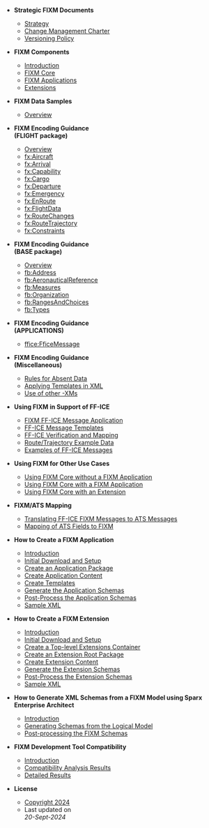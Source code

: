 - **Strategic FIXM Documents**
  - [Strategy](strategic-docs/strategy.md)
  - [Change Management Charter](strategic-docs/charter.md)
  - [Versioning Policy](strategic-docs/versioning_policy.md)



- **FIXM Components**
  - [Introduction](general-guidance/fixm-components-introduction.md)
  - [FIXM Core](general-guidance/fixm-core.md)
  - [FIXM Applications](general-guidance/applications.md)
  - [Extensions](general-guidance/extensions.md)



- **FIXM Data Samples**
  - [Overview](fixm-data-samples/overview.md)



- **FIXM Encoding Guidance<br>(FLIGHT package)**
  - [Overview](general-guidance/fx_overview.md)
  - [fx:Aircraft](general-guidance/fx_Aircraft.md)
  - [fx:Arrival](general-guidance/fx_Arrival.md)
  - [fx:Capability](general-guidance/fx_Capability.md)
  - [fx:Cargo](general-guidance/fx_Cargo.md)
  - [fx:Departure](general-guidance/fx_Departure.md)
  - [fx:Emergency](general-guidance/fx_Emergency.md)
  - [fx:EnRoute](general-guidance/fx_EnRoute.md)
  - [fx:FlightData](general-guidance/fx_FlightData.md)
  - [fx:RouteChanges](general-guidance/fx_RouteChanges.md)
  - [fx:RouteTrajectory](general-guidance/fx_RouteTrajectory.md)
  - [fx:Constraints](general-guidance/fx_Constraints.md)



- **FIXM Encoding Guidance<br>(BASE package)**
  - [Overview](general-guidance/fb_overview.md)
  - [fb:Address](general-guidance/fb_Address.md)
  - [fb:AeronauticalReference](general-guidance/fb_AeronauticalReference.md)
  - [fb:Measures](general-guidance/fb_Measures.md)
  - [fb:Organization](general-guidance/fb_Organization.md)
  - [fb:RangesAndChoices](general-guidance/fb_RangesAndChoice.md)
  - [fb:Types](general-guidance/fb_Types.md)



- **FIXM Encoding Guidance<br>(APPLICATIONS)**
  - [ffice:FficeMessage](general-guidance/ffice_FficeMessage.md)



- **FIXM Encoding Guidance<br>(Miscellaneous)**
  - [Rules for Absent Data](general-guidance/rules-for-absent-data.md)
  - [Applying Templates in XML](general-guidance/applying-templates.md)
  - [Use of other -XMs](general-guidance/the-use-of-other-exchange-models.md)



- **Using FIXM in Support of FF-ICE**
  - [FIXM FF-ICE Message Application](fixm-in-support-of-ffice/ffice-application-for-fixm.md)
  - [FF-ICE Message Templates](fixm-in-support-of-ffice/message-templates.md)
  - [FF-ICE Verification and Mapping](fixm-in-support-of-ffice/ffice-verification-mapping.md)
  - [Route/Trajectory Example Data](fixm-in-support-of-ffice/example_data.md)
  - [Examples of FF-ICE Messages](fixm-in-support-of-ffice/example_messages.md)



- **Using FIXM for Other Use Cases**
  - [Using FIXM Core without a FIXM Application](fixm-for-other-use-cases/using-fixm-core-without-an-application.md)
  - [Using FIXM Core with a FIXM Application](fixm-for-other-use-cases/using-fixm-core-with-an-application.md)
  - [Using FIXM Core with an Extension](fixm-for-other-use-cases/using-fixm-core-with-an-extension.md)



- **FIXM/ATS Mapping**
  - [Translating FF-ICE FIXM Messages to ATS Messages](ats-message-to-fixm-mapping/translating-ffice-fixm-messages-to-ats-messages.md)
  - [Mapping of ATS Fields to FIXM](ats-message-to-fixm-mapping/mapping-of-ats-fields-to-fixm.md)



- **How to Create a FIXM Application**
  - [Introduction](how-to-create-application/introduction.md) 
  - [Initial Download and Setup](how-to-create-application/initial-download-and-setup.md)
  - [Create an Application Package](how-to-create-application/create-an-application-package.md)
  - [Create Application Content](how-to-create-application/create-application-content.md)
  - [Create Templates](how-to-create-application/create-templates.md)
  - [Generate the Application Schemas](how-to-create-application/generate-the-application-schemas.md)
  - [Post-Process the Application Schemas](how-to-create-application/post-process-the-application-schemas.md)
  - [Sample XML](how-to-create-application/sample-xml.md)



- **How to Create a FIXM Extension**
  - [Introduction](how-to-create-fixm-extension/introduction.md) 
  - [Initial Download and Setup](how-to-create-fixm-extension/initial-download-and-setup.md)
  - [Create a Top-level Extensions Container](how-to-create-fixm-extension/create-top-level-extensions-container.md)
  - [Create an Extension Root Package](how-to-create-fixm-extension/create-an-extension-root-package.md)
  - [Create Extension Content](how-to-create-fixm-extension/create-extension-content.md)
  - [Generate the Extension Schemas](how-to-create-fixm-extension/generate-extension-schemas.md)
  - [Post-Process the Extension Schemas](how-to-create-fixm-extension/post-process-extension-schemas.md)
  - [Sample XML](how-to-create-fixm-extension/sample-xml.md)



- **How to Generate XML Schemas from a FIXM Model using Sparx Enterprise Architect**
  - [Introduction](how-to-generate-xml-schemas/introduction.md) 
  - [Generating Schemas from the Logical Model](how-to-generate-xml-schemas/generating-schemas-from-the-logical-model.md)
  - [Post-processing the FIXM Schemas](how-to-generate-xml-schemas/post-processing-the-fixm-schemas.md)



- **FIXM Development Tool Compatibility**
  - [Introduction](fixm-development-tool-compatibility/introduction.md)
  - [Compatibility Analysis Results](fixm-development-tool-compatibility/compatibility-analysis-results.md)
  - [Detailed Results](fixm-development-tool-compatibility/detailed-results.md)



- **License**
  - [Copyright 2024](https://fixm.aero/disclaimer.html)
  - Last updated on <br> *20-Sept-2024*

